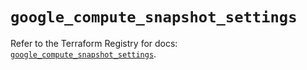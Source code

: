 # `google_compute_snapshot_settings`

Refer to the Terraform Registry for docs: [`google_compute_snapshot_settings`](https://registry.terraform.io/providers/hashicorp/google/6.46.0/docs/resources/compute_snapshot_settings).
